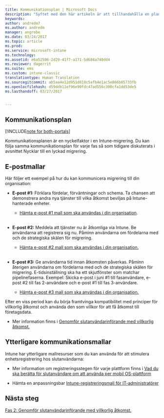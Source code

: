 ```yaml
---
title: Kommunikationsplan | Microsoft Docs
description: "Syftet med den här artikeln är att tillhandahålla en plan och strategi för migrationskommunikation."
keywords: 
author: andredm7
ms.author: andredm
manager: angrobe
ms.date: 03/24/2017
ms.topic: article
ms.prod: 
ms.service: microsoft-intune
ms.technology: 
ms.assetid: e6a52506-2d29-41f7-a171-5d684a740dd4
ms.reviewer: dagerrit
ms.suite: ems
ms.custom: intune-classic
translationtype: Human Translation
ms.sourcegitcommit: ab5aa4e12d951d818c5afb4e1ac5e866b05733fb
ms.openlocfilehash: d59ddb11ef96e90fdc47ad556c300cfa1dd53de5
ms.lasthandoff: 03/27/2017


---
```


## <a name="communication-plan"></a>Kommunikationsplan

[!INCLUDE[note for both-portals](../includes/note-for-both-portals.md)]

Kommunikationsplanen är en nyckelfaktor i en Intune-migrering. Du kan följa samma kommunikationsplan för varje fas så som tidigare diskuterats i avsnittet Nycklar till en lyckad migrering.

## <a name="e-mail-templates"></a>E-postmallar

Här följer ett exempel på hur du kan kommunicera migrering till din organisation:

-   **E-post \#1:** Förklara fördelar, förväntningar och schema. Ta chansen att demonstrera andra nya tjänster till vilka åtkomst beviljas på Intune-hanterade enheter.

    -   [Hämta e-post \#1 mall som ska användas i din organisation](https://gallery.technet.microsoft.com/Intune-migration-guide-end-e3209b35).
<br></br>

-   **E-post \#2:** Meddela att tjänster nu är åtkomliga via Intune. Be användarna att registrera sig nu. Påminn användarna om fördelarna med och de strategiska skälen för migrering.

    -   [Hämta e-post \#2 mall som ska användas i din organisation.](https://gallery.technet.microsoft.com/Intune-migration-guide-end-a9d25eb5)
<br></br>

-   **E-post \#3:** Ge användarna tid innan åtkomsten påverkas. Påminn återigen användarna om fördelarna med och de strategiska skälen för migrering. E-tidsinställning ska ha ett skjutfönster som matchar pipelinefaserna. Exempel: Skicka e-post i juni \#1 till fasanvändare, e-post \#2 till fas 2-användare och e-post \#1 till fas 3-användare.

    -   [Hämta e-post \#3 mall som ska användas i din organisation.](https://gallery.technet.microsoft.com/Intune-migration-guide-end-831521b5)

Efter en viss period kan du börja framtvinga kompatibilitet med principer för villkorlig åtkomst och använda den som villkor för att få åtkomst till företagsdata.

-   Mer information finns i [Genomför slutanvändarinförande med villkorlig åtkomst.](https://docs.microsoft.com/intune/plan-design/migration-phase2-drive-end-user-adoption-with-conditional-access)

## <a name="additional-communication-templates"></a>Ytterligare kommunikationsmallar

Intune har ytterligare mallresurser som du kan använda för att stimulera enhetsregistrering hos slutanvändarna:

-   Mer information om registreringsstegen för varje plattform finns i [Vad du ska berätta för slutanvändare om att använda per mobil OS-plattform](https://docs.microsoft.com/en-us/intune/deploy-use/what-to-tell-your-end-users-about-using-microsoft-intune)

-   Hämta en anpassningsbar [Intune-registreringsmall för IT-administratörer](https://gallery.technet.microsoft.com/End-user-Intune-enrollment-55dfd64a)

## <a name="next-steps"></a>Nästa steg

[Fas 2: Genomför slutanvändarinförande med villkorlig åtkomst.](https://docs.microsoft.com/intune/plan-design/migration-phase2-drive-end-user-adoption-with-conditional-access)

